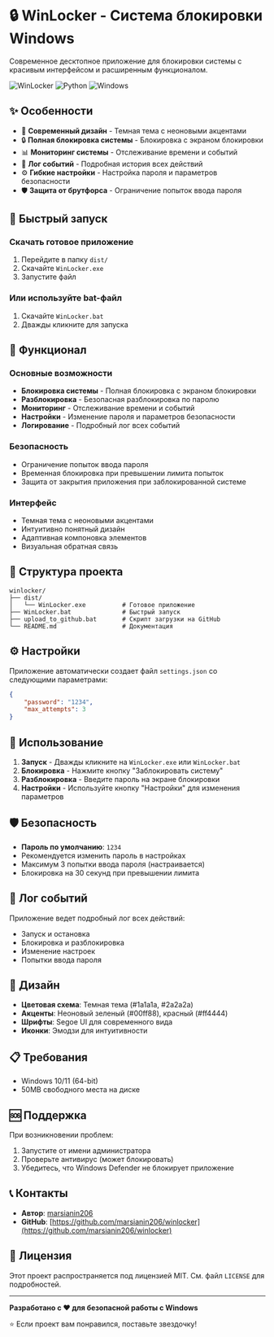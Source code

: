 # 🔒 WinLocker - Система блокировки Windows

Современное десктопное приложение для блокировки системы с красивым интерфейсом и расширенным функционалом.

![WinLocker](https://img.shields.io/badge/WinLocker-v1.0-blue)
![Python](https://img.shields.io/badge/Python-3.7+-green)
![Windows](https://img.shields.io/badge/Windows-10%2F11-red)

## ✨ Особенности

- 🎨 **Современный дизайн** - Темная тема с неоновыми акцентами
- 🔒 **Полная блокировка системы** - Блокировка с экраном блокировки
- 📊 **Мониторинг системы** - Отслеживание времени и событий
- 📝 **Лог событий** - Подробная история всех действий
- ⚙️ **Гибкие настройки** - Настройка пароля и параметров безопасности
- 🛡️ **Защита от брутфорса** - Ограничение попыток ввода пароля

## 🚀 Быстрый запуск

### Скачать готовое приложение
1. Перейдите в папку `dist/`
2. Скачайте `WinLocker.exe`
3. Запустите файл

### Или используйте bat-файл
1. Скачайте `WinLocker.bat`
2. Дважды кликните для запуска

## 🎯 Функционал

### Основные возможности
- **Блокировка системы** - Полная блокировка с экраном блокировки
- **Разблокировка** - Безопасная разблокировка по паролю
- **Мониторинг** - Отслеживание времени и событий
- **Настройки** - Изменение пароля и параметров безопасности
- **Логирование** - Подробный лог всех событий

### Безопасность
- Ограничение попыток ввода пароля
- Временная блокировка при превышении лимита попыток
- Защита от закрытия приложения при заблокированной системе

### Интерфейс
- Темная тема с неоновыми акцентами
- Интуитивно понятный дизайн
- Адаптивная компоновка элементов
- Визуальная обратная связь

## 📁 Структура проекта

```
winlocker/
├── dist/
│   └── WinLocker.exe          # Готовое приложение
├── WinLocker.bat              # Быстрый запуск
├── upload_to_github.bat       # Скрипт загрузки на GitHub
└── README.md                  # Документация
```

## ⚙️ Настройки

Приложение автоматически создает файл `settings.json` со следующими параметрами:

```json
{
    "password": "1234",
    "max_attempts": 3
}
```

## 🔧 Использование

1. **Запуск** - Дважды кликните на `WinLocker.exe` или `WinLocker.bat`
2. **Блокировка** - Нажмите кнопку "Заблокировать систему"
3. **Разблокировка** - Введите пароль на экране блокировки
4. **Настройки** - Используйте кнопку "Настройки" для изменения параметров

## 🛡️ Безопасность

- **Пароль по умолчанию**: `1234`
- Рекомендуется изменить пароль в настройках
- Максимум 3 попытки ввода пароля (настраивается)
- Блокировка на 30 секунд при превышении лимита

## 📝 Лог событий

Приложение ведет подробный лог всех действий:
- Запуск и остановка
- Блокировка и разблокировка
- Изменение настроек
- Попытки ввода пароля

## 🎨 Дизайн

- **Цветовая схема**: Темная тема (#1a1a1a, #2a2a2a)
- **Акценты**: Неоновый зеленый (#00ff88), красный (#ff4444)
- **Шрифты**: Segoe UI для современного вида
- **Иконки**: Эмодзи для интуитивности

## 📋 Требования

- Windows 10/11 (64-bit)
- 50MB свободного места на диске

## 🆘 Поддержка

При возникновении проблем:
1. Запустите от имени администратора
2. Проверьте антивирус (может блокировать)
3. Убедитесь, что Windows Defender не блокирует приложение

## 📞 Контакты

- **Автор**: [marsianin206](https://github.com/marsianin206)
- **GitHub**: [https://github.com/marsianin206/winlocker](https://github.com/marsianin206/winlocker)

## 📄 Лицензия

Этот проект распространяется под лицензией MIT. См. файл `LICENSE` для подробностей.

---

**Разработано с ❤️ для безопасной работы с Windows**

⭐ Если проект вам понравился, поставьте звездочку! 